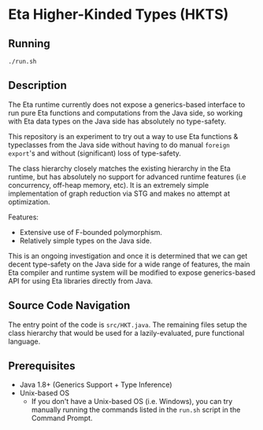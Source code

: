 # Eta Higher-Kinded Types (HKTS)

## Running

```shell
./run.sh
```

## Description

 The Eta runtime currently does not expose a generics-based interface to run pure Eta functions and computations from the Java side, so working with Eta data types on the
 Java side has absolutely no type-safety.

This repository is an experiment to try out a way to use Eta functions & typeclasses
from the Java side without having to do manual `foreign export`'s and without 
(significant) loss of type-safety.

The class hierarchy closely matches the existing hierarchy in the Eta runtime, but has
absolutely no support for advanced runtime features (i.e concurrency, off-heap memory, etc). It is an extremely simple implementation of graph reduction via STG and makes
no attempt at optimization.

Features:
- Extensive use of F-bounded polymorphism.
- Relatively simple types on the Java side.

This is an ongoing investigation and once it is determined that we can get decent
type-safety on the Java side for a wide range of features, the main Eta compiler
and runtime system will be modified to expose generics-based API for using Eta 
libraries directly from Java.

## Source Code Navigation
The entry point of the code is `src/HKT.java`. The remaining files setup the class
hierarchy that would be used for a lazily-evaluated, pure functional language.

## Prerequisites
- Java 1.8+ (Generics Support + Type Inference)
- Unix-based OS
  - If you don't have a Unix-based OS (i.e. Windows), you can try manually running
    the commands listed in the `run.sh` script in the Command Prompt.

